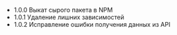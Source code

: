 - 1.0.0 Выкат сырого пакета в NPM
- 1.0.1 Удаление лишних зависимостей
- 1.0.2 Исправление ошибки получения данных из API
